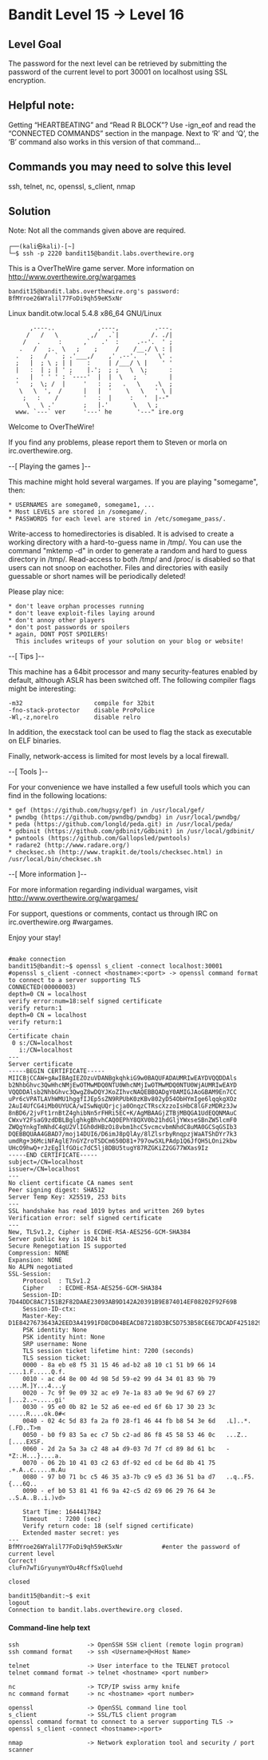# Bandit Level 15 → Level 16

## Level Goal
The password for the next level can be retrieved by submitting the password of the current level to port 30001 on localhost using SSL encryption.

## Helpful note: 
Getting “HEARTBEATING” and “Read R BLOCK”? 
Use -ign_eof and read the “CONNECTED COMMANDS” section in the manpage. Next to ‘R’ and ‘Q’, the ‘B’ command also works in this version of that command…

## Commands you may need to solve this level
ssh, telnet, nc, openssl, s_client, nmap

## Solution
Note:
Not all the commands given above are required.
```                                                                                                                                                            
┌──(kali㉿kali)-[~]
└─$ ssh -p 2220 bandit15@bandit.labs.overthewire.org
```

This is a OverTheWire game server. More information on http://www.overthewire.org/wargames

```
bandit15@bandit.labs.overthewire.org's password: BfMYroe26WYalil77FoDi9qh59eK5xNr
```
Linux bandit.otw.local 5.4.8 x86_64 GNU/Linux
```
      ,----..            ,----,          .---.
     /   /   \         ,/   .`|         /. ./|
    /   .     :      ,`   .'  :     .--'.  ' ;
   .   /   ;.  \   ;    ;     /    /__./ \ : |
  .   ;   /  ` ; .'___,/    ,' .--'.  '   \' .
  ;   |  ; \ ; | |    :     | /___/ \ |    ' '
  |   :  | ; | ' ;    |.';  ; ;   \  \;      :
  .   |  ' ' ' : `----'  |  |  \   ;  `      |
  '   ;  \; /  |     '   :  ;   .   \    .\  ;
   \   \  ',  /      |   |  '    \   \   ' \ |
    ;   :    /       '   :  |     :   '  |--"
     \   \ .'        ;   |.'       \   \ ;
  www. `---` ver     '---' he       '---" ire.org
```

Welcome to OverTheWire!

If you find any problems, please report them to Steven or morla on
irc.overthewire.org.

--[ Playing the games ]--

  This machine might hold several wargames.
  If you are playing "somegame", then:

    * USERNAMES are somegame0, somegame1, ...
    * Most LEVELS are stored in /somegame/.
    * PASSWORDS for each level are stored in /etc/somegame_pass/.

  Write-access to homedirectories is disabled. It is advised to create a
  working directory with a hard-to-guess name in /tmp/.  You can use the
  command "mktemp -d" in order to generate a random and hard to guess
  directory in /tmp/.  Read-access to both /tmp/ and /proc/ is disabled
  so that users can not snoop on eachother. Files and directories with
  easily guessable or short names will be periodically deleted!

  Please play nice:

    * don't leave orphan processes running
    * don't leave exploit-files laying around
    * don't annoy other players
    * don't post passwords or spoilers
    * again, DONT POST SPOILERS!
      This includes writeups of your solution on your blog or website!

--[ Tips ]--

  This machine has a 64bit processor and many security-features enabled
  by default, although ASLR has been switched off.  The following
  compiler flags might be interesting:

    -m32                    compile for 32bit
    -fno-stack-protector    disable ProPolice
    -Wl,-z,norelro          disable relro

  In addition, the execstack tool can be used to flag the stack as
  executable on ELF binaries.

  Finally, network-access is limited for most levels by a local
  firewall.

--[ Tools ]--

 For your convenience we have installed a few usefull tools which you can find
 in the following locations:

    * gef (https://github.com/hugsy/gef) in /usr/local/gef/
    * pwndbg (https://github.com/pwndbg/pwndbg) in /usr/local/pwndbg/
    * peda (https://github.com/longld/peda.git) in /usr/local/peda/
    * gdbinit (https://github.com/gdbinit/Gdbinit) in /usr/local/gdbinit/
    * pwntools (https://github.com/Gallopsled/pwntools)
    * radare2 (http://www.radare.org/)
    * checksec.sh (http://www.trapkit.de/tools/checksec.html) in /usr/local/bin/checksec.sh

--[ More information ]--

  For more information regarding individual wargames, visit
  http://www.overthewire.org/wargames/

  For support, questions or comments, contact us through IRC on
  irc.overthewire.org #wargames.

  Enjoy your stay!
```
                                                                   #make connection
bandit15@bandit:~$ openssl s_client -connect localhost:30001       #openssl s_client -connect <hostname>:<port> -> openssl command format to connect to a server supporting TLS
CONNECTED(00000003)
depth=0 CN = localhost
verify error:num=18:self signed certificate
verify return:1
depth=0 CN = localhost
verify return:1
---
Certificate chain
 0 s:/CN=localhost
   i:/CN=localhost
---
Server certificate
-----BEGIN CERTIFICATE-----
MIICBjCCAW+gAwIBAgIEZOzuVDANBgkqhkiG9w0BAQUFADAUMRIwEAYDVQQDDAls
b2NhbGhvc3QwHhcNMjEwOTMwMDQ0NTU0WhcNMjIwOTMwMDQ0NTU0WjAUMRIwEAYD
VQQDDAlsb2NhbGhvc3QwgZ8wDQYJKoZIhvcNAQEBBQADgY0AMIGJAoGBAM9En7CC
uPr6cVPATLAVhWMU1hggfIJEp5sZN9RPUbK0zKBv802yD54ObHYmIge6lqqkgXOz
2AuI4UfCG4iMb0UYUCA/wISwNqUQrjcja0OnqzCTRscXzzoIsHbC8lGFzMDRz3Jw
8nBD6/2jvFt1rnBtZ4ghibNn5rFHRi5EC+K/AgMBAAGjZTBjMBQGA1UdEQQNMAuC
CWxvY2FsaG9zdDBLBglghkgBhvhCAQ0EPhY8QXV0b21hdGljYWxseSBnZW5lcmF0
ZWQgYnkgTmNhdC4gU2VlIGh0dHBzOi8vbm1hcC5vcmcvbmNhdC8uMA0GCSqGSIb3
DQEBBQUAA4GBAD7/moj14DUI6/D6imJ8pQlAy/8lZlsrbyRnqpzjWaATShDYr7k3
umdRg+36MciNFAglE7nGYZroTSDCm650D81+797owSXLPAdp1Q6JfQH5LOni2kbw
UHcO9hwQ+rJzEgIlfGOic7dC5lj8DBU5tugY87RZGKiZ2GG77WXas9Iz
-----END CERTIFICATE-----
subject=/CN=localhost
issuer=/CN=localhost
---
No client certificate CA names sent
Peer signing digest: SHA512
Server Temp Key: X25519, 253 bits
---
SSL handshake has read 1019 bytes and written 269 bytes
Verification error: self signed certificate
---
New, TLSv1.2, Cipher is ECDHE-RSA-AES256-GCM-SHA384
Server public key is 1024 bit
Secure Renegotiation IS supported
Compression: NONE
Expansion: NONE
No ALPN negotiated
SSL-Session:
    Protocol  : TLSv1.2
    Cipher    : ECDHE-RSA-AES256-GCM-SHA384
    Session-ID: 7D44DDC8AC7151B2F82DAAE23093AB9D142A20391B9E874014EF08202F92F69B
    Session-ID-ctx: 
    Master-Key: D1E8427673643A2EED3A41991FD8CD04BEACD87218D3BC5D753B58CE6E7DCADF42518295F207945C73424101766AB522
    PSK identity: None
    PSK identity hint: None
    SRP username: None
    TLS session ticket lifetime hint: 7200 (seconds)
    TLS session ticket:
    0000 - 8a eb e8 f5 31 15 46 ad-b2 a8 10 c1 51 b9 66 14   ....1.F.....Q.f.
    0010 - ac d4 8e 00 4d 98 5d 59-e2 99 d4 34 01 83 9b 79   ....M.]Y...4...y
    0020 - 7c 9f 9e 09 32 ac e9 7e-1a 83 a0 9e 9d 67 69 27   |...2..~.....gi'
    0030 - 95 e0 0b 82 1e 52 a6 ee-ed ed 6f 6b 17 30 23 3c   .....R....ok.0#<
    0040 - 02 4c 5d 83 fa 2a f0 28-f1 46 44 fb b8 54 3e 6d   .L]..*.(.FD..T>m
    0050 - b0 f9 83 5a ec c7 5b c2-ad 86 f8 45 58 53 46 0c   ...Z..[....EXSF.
    0060 - 2d 2a 5a 3a c2 48 a4 d9-03 7d 7f cd 89 8d 61 bc   -*Z:.H...}....a.
    0070 - 06 2b 10 41 03 c2 63 df-92 ed cd be 6d 8b 41 75   .+.A..c.....m.Au
    0080 - 97 b0 71 bc c5 46 35 a3-7b c9 e5 d3 36 51 ba d7   ..q..F5.{...6Q..
    0090 - ef b0 53 81 41 f6 9a 42-c5 d2 69 06 29 76 64 3e   ..S.A..B..i.)vd>

    Start Time: 1644417842
    Timeout   : 7200 (sec)
    Verify return code: 18 (self signed certificate)
    Extended master secret: yes
---
BfMYroe26WYalil77FoDi9qh59eK5xNr           #enter the password of current level
Correct!
cluFn7wTiGryunymYOu4RcffSxQluehd

closed

bandit15@bandit:~$ exit
logout
Connection to bandit.labs.overthewire.org closed.
```

#### Command-line help text
```
ssh                   -> OpenSSH SSH client (remote login program)
ssh command format    -> ssh <Username>@<Host Name> 

telnet                -> User interface to the TELNET protocol 
telnet command format -> telnet <hostname> <port number>

nc                    -> TCP/IP swiss army knife
nc command format     -> nc <hostname> <port number>

openssl               -> OpenSSL command line tool 
s_client              -> SSL/TLS client program 
openssl command format to connect to a server supporting TLS -> openssl s_client -connect <hostname>:<port>

nmap                  -> Network exploration tool and security / port scanner
```
